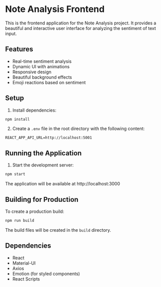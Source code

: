 # Note Analysis Frontend

This is the frontend application for the Note Analysis project. It provides a beautiful and interactive user interface for analyzing the sentiment of text input.

## Features

- Real-time sentiment analysis
- Dynamic UI with animations
- Responsive design
- Beautiful background effects
- Emoji reactions based on sentiment

## Setup

1. Install dependencies:
```bash
npm install
```

2. Create a `.env` file in the root directory with the following content:
```
REACT_APP_API_URL=http://localhost:5001
```

## Running the Application

1. Start the development server:
```bash
npm start
```

The application will be available at http://localhost:3000

## Building for Production

To create a production build:
```bash
npm run build
```

The build files will be created in the `build` directory.

## Dependencies

- React
- Material-UI
- Axios
- Emotion (for styled components)
- React Scripts 